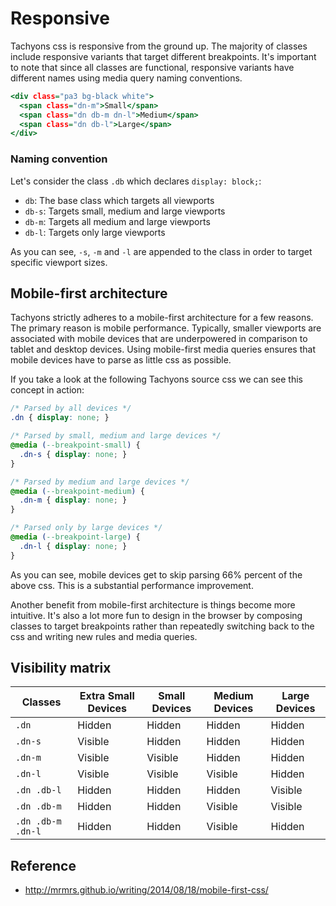 # Responsive

Tachyons css is responsive from the ground up.
The majority of classes include responsive variants that target different breakpoints.
It's important to note that since all classes are functional, responsive variants have different names using media query naming conventions.

```.html
<div class="pa3 bg-black white">
  <span class="dn-m">Small</span>
  <span class="dn db-m dn-l">Medium</span>
  <span class="dn db-l">Large</span>
</div>
```

### Naming convention

Let's consider the class `.db` which declares `display: block;`:

- `db`: The base class which targets all viewports
- `db-s`: Targets small, medium and large viewports
- `db-m`: Targets all medium and large viewports
- `db-l`: Targets only large viewports

As you can see, `-s`, `-m` and `-l` are appended to the class in order to target specific viewport sizes.

## Mobile-first architecture

Tachyons strictly adheres to a mobile-first architecture for a few reasons.
The primary reason is mobile performance.
Typically, smaller viewports are associated with mobile devices that are underpowered in comparison to tablet and desktop devices.
Using mobile-first media queries ensures that mobile devices have to parse as little css as possible.

If you take a look at the following Tachyons source css we can see this concept in action:

```css
/* Parsed by all devices */
.dn { display: none; }

/* Parsed by small, medium and large devices */
@media (--breakpoint-small) {
  .dn-s { display: none; }
}

/* Parsed by medium and large devices */
@media (--breakpoint-medium) {
  .dn-m { display: none; }
}

/* Parsed only by large devices */
@media (--breakpoint-large) {
  .dn-l { display: none; }
}
```

As you can see, mobile devices get to skip parsing 66% percent of the above css.
This is a substantial performance improvement.

Another benefit from mobile-first architecture is things become more intuitive.
It's also a lot more fun to design in the browser by composing classes to target breakpoints rather than repeatedly switching back to the css and writing new rules and media queries.

## Visibility matrix

Classes | Extra Small Devices | Small Devices | Medium Devices | Large Devices
------- | ----------- | ------------- | -------------- | -------------
`.dn` | Hidden | Hidden | Hidden | Hidden
`.dn-s` | Visible | Hidden | Hidden | Hidden
`.dn-m` | Visible | Visible | Hidden | Hidden
`.dn-l` | Visible | Visible | Visible | Hidden
`.dn .db-l` | Hidden | Hidden | Hidden | Visible
`.dn .db-m` | Hidden | Hidden | Visible | Visible
`.dn .db-m .dn-l` | Hidden | Hidden | Visible | Hidden

## Reference

- http://mrmrs.github.io/writing/2014/08/18/mobile-first-css/
